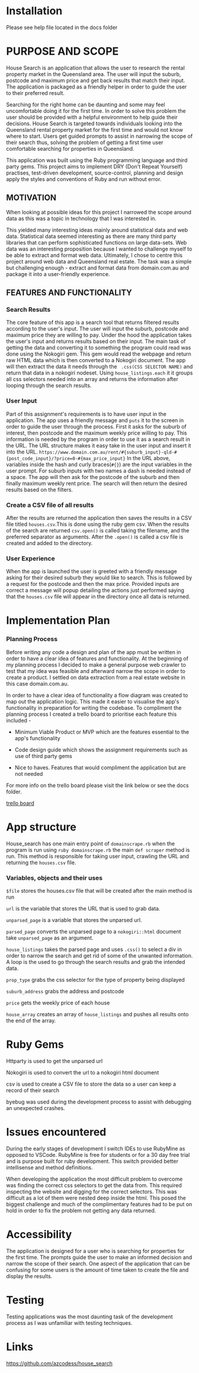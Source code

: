 # Installation

Please see help file located in the docs folder

# PURPOSE AND SCOPE

House Search is an application that allows the user to research the rental
 property market in the Queensland area. The user will input the suburb, 
 postcode and maximum price and get back results that match their input.
 The application is packaged as a friendly helper in order to guide the user
 to their preferred result.
 
 Searching for the right home can be daunting and some may feel uncomfortable
 doing it for the first time. In order to solve this problem the user should
 be provided with a helpful environment to help guide their decisions.
 House Search is targeted towards individuals looking into the Queensland
 rental property market for the first time and would not know where to start.
 Users get guided prompts to assist in narrowing the scope of their search thus,
 solving the problem of getting a first time user comfortable searching for 
 properties in Queensland.
 
 This application was built using the Ruby programming language and third party
 gems. This project aims to implement DRY (Don't Repeat Yourself) practises,
 test-driven development, source-control, planning and design apply the styles
  and conventions of Ruby and run without error.

## MOTIVATION

When looking at possible ideas for this project I narrowed the scope around 
data as this was a topic in technology that I was interested in.

This yielded many interesting ideas mainly around statistical data and web 
data. Statistical data seemed interesting as there are many third party 
libraries that can perform sophisticated functions on large data-sets. Web 
data was an interesting proposition because I wanted to challenge myself
to be able to extract and format web data.
Ultimately, I chose to centre this project around web data and Queensland 
real estate. The task was a simple but challenging enough - extract and format
data from domain.com.au and package it into a user-friendly experience.

## FEATURES AND FUNCTIONALITY
###  Search Results
The core feature of this app is a search tool that returns filtered results
according to the user's input. The user will input the suburb, postcode
and maximum price they are willing to pay. Under the hood the application
takes the user's input and returns results based on their input. The main
task of getting the data and converting it to something the program could 
read was done using the Nokogiri gem. This gem would read the webpage and 
return raw HTML data which is then converted to a Nokogiri document. The app
will then extract the data it needs through the ``` .css(CSS SELECTOR NAME)```
and return that data in a nokogiri nodeset. Using ```house_listings.each``` it
it groups all css selectors needed into an array and returns the information
after looping through the search results.

### User Input
Part of this assignment's requirements is to have user input in the application.
The app uses a friendly message and ```puts``` it to the screen in order to guide
the user through the process. First it asks for the suburb of interest, 
then postcode and the maximum weekly price willing to pay. This information is 
needed by the program in order to use it as a search result in the URL. The URL
structure makes it easy take in the user input and insert it into the URL. 
```https://www.domain.com.au/rent/#{suburb_input}-qld-#{post_code_input}/?price=0-#{max_price_input}```
In the URL above, variables inside the hash and curly braces(```#{}```)  are the 
input variables in the user prompt. For suburb inputs with two names a dash is
needed instead of a space. The app will then ask for the postcode of the suburb
and then finally maximum weekly rent price. The search will then return the desired
results based on the filters. 

### Create a CSV file of all results
After the results are returned the application then saves the results in a CSV
file titled ```houses.csv```.This is done using the ruby gem csv. When the results
of the search are returned ```csv.open()``` is called taking the filename, and
the preferred separator as arguments. After the ```.open()``` is called  a csv file
 is created and added to the directory.

### User Experience
When the app is launched the user is greeted with a friendly message asking for 
their desired suburb they would like to search. This is followed by a request for
the postcode and then the max price. Provided inputs are correct a message will 
popup detailing the actions just performed saying that the ```houses.csv```
file will appear in the directory once all data is returned.



# Implementation Plan
### Planning Process

Before writing any code a design and plan of the app must be written in order to
have a clear idea of features and functionality. At the beginning of my planning
process I decided to make a general purpose web crawler to test that my idea was
feasible and afterward narrow the scope in order to create a product. I settled
on data extraction from a real estate website in this case domain.com.au. 

In order to have a clear idea of functionality a flow diagram was created to 
map out the application logic. This made it easier to visualise the app's 
functionality in preparation for writing the codebase. To compliment the 
planning process I created a trello board to prioritise each feature this
included -
- Minimum Viable Product or MVP which are the features essential to the 
app's functionality

- Code design guide which shows the assignment requirements such as use of
third party gems

- Nice to haves. Features that would compliment the application but are
not needed

For more info on the trello board please visit the link below or see 
 the docs folder. 

[trello board](https://trello.com/b/D4OutWKB/housesearch "trello board")

# App structure
House_search has one main entry point of ```domainscrape.rb``` when the 
program is run using ```ruby domainscrape.rb``` the main ```def scraper``` method
is run. This method is responsible for taking user input, crawling the URL
and returning the ```houses.csv``` file.

### Variables, objects and their uses
```$file``` stores the houses.csv file that will be created after the main
method is run

```url``` is the variable that stores the URL that is used to grab data.

```unparsed_page``` is a variable that stores the unparsed url.

```parsed_page``` converts the unparsed page to a ```nokogiri::html``` 
document take ```unparsed_page``` as an argument.

```house_listings``` takes the parsed page and uses ```.css()``` to select
a div in order to narrow the search and get rid of some of the unwanted
information. A loop is the used to go through the search results and
grab the intended data.

```prop_type``` grabs the css selector for the type of property being
displayed

```suburb_address``` grabs the address and postcode

```price``` gets the weekly price of each house

```house_array``` creates an array of ```house_listings``` and pushes all
results onto the end of the array.

# Ruby Gems

Httparty is used to get the unparsed url

Nokogiri is used to convert the url to a nokogiri html document

csv is used to create a CSV file to store the data so a user can keep a
record of their search

byebug was used during the development process to assist with debugging
an unexpected crashes.

# Issues encountered 
During the early stages of development I switch IDEs to use RubyMine
as opposed to VSCode. RubyMine is free for students or for a 30 day free
trial and is purpose built for ruby development. This switch provided better
intellisense and method definitions.

When developing the application the most difficult problem to overcome
was finding the correct css selectors to get the data from. This required
inspecting the website and digging for the correct selectors. This was
difficult as a lot of them were nested deep inside the html. This posed
the biggest challenge and much of the complimentary features had to be
put on hold in order to fix the problem not getting any data returned.

# Accessibility

The application is designed for a user who is searching for properties
for the first time. The prompts guide the user to make an informed decision
and narrow the scope of their search. One aspect of the application that
can be confusing for some users is the amount of time taken to create the
file and display the results.

# Testing
Testing applications was the most daunting task of the development process
as I was unfamiliar with testing techniques.

# Links
https://github.com/azcodess/house_search
